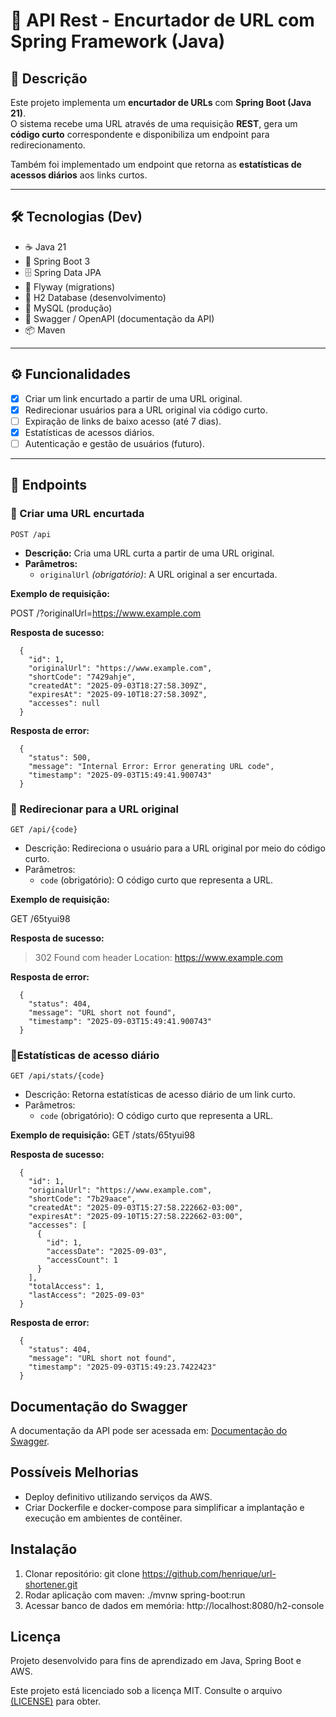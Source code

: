 # 📌 API Rest - Encurtador de URL com Spring Framework (Java)

## 📖 Descrição
Este projeto implementa um **encurtador de URLs** com **Spring Boot (Java 21)**.  
O sistema recebe uma URL através de uma requisição **REST**, gera um **código curto** correspondente e disponibiliza um endpoint para redirecionamento.  

Também foi implementado um endpoint que retorna as **estatísticas de acessos diários** aos links curtos.  

---

## 🛠️ Tecnologias (Dev)
 - ☕ Java 21
 - 🍃 Spring Boot 3
 - 🗄 Spring Data JPA
 - 🔀 Flyway (migrations)
 - 🧪 H2 Database (desenvolvimento)
 - 🐬 MySQL (produção)
 - 📑 Swagger / OpenAPI (documentação da API)
 - 📦 Maven

---

## ⚙️ Funcionalidades
- [x] Criar um link encurtado a partir de uma URL original.  
- [x] Redirecionar usuários para a URL original via código curto.  
- [ ] Expiração de links de baixo acesso (até 7 dias).  
- [x] Estatísticas de acessos diários.  
- [ ] Autenticação e gestão de usuários (futuro).  

---

## 🔗 Endpoints

### 🔹 Criar uma URL encurtada
`POST /api`  
- **Descrição:** Cria uma URL curta a partir de uma URL original.  
- **Parâmetros:**  
  - `originalUrl` *(obrigatório)*: A URL original a ser encurtada.  

**Exemplo de requisição:**

POST /?originalUrl=https://www.example.com

**Resposta de sucesso:**

```
  {
    "id": 1,
    "originalUrl": "https://www.example.com",
    "shortCode": "7429ahje",
    "createdAt": "2025-09-03T18:27:58.309Z",
    "expiresAt": "2025-09-10T18:27:58.309Z",
    "accesses": null
  }
```

**Resposta de error:**

```
  {
    "status": 500,
    "message": "Internal Error: Error generating URL code",
    "timestamp": "2025-09-03T15:49:41.900743"
  }
```

### 🔹 Redirecionar para a URL original
`GET /api/{code}`  
- Descrição: Redireciona o usuário para a URL original por meio do código curto.
- Parâmetros:
    - `code` (obrigatório): O código curto que representa a URL.
  
**Exemplo de requisição:**

  GET /65tyui98

**Resposta de sucesso:**

> 302 Found com header Location: https://www.example.com

**Resposta de error:**

```
  {
    "status": 404,
    "message": "URL short not found",
    "timestamp": "2025-09-03T15:49:41.900743"
  }
```


### 🔹Estatísticas de acesso diário
`GET /api/stats/{code}`  
- Descrição: Retorna estatísticas de acesso diário de um link curto.
- Parâmetros:
    - `code` (obrigatório): O código curto que representa a URL.
  
**Exemplo de requisição:**
  GET /stats/65tyui98

**Resposta de sucesso:**

```
  {
    "id": 1,
    "originalUrl": "https://www.example.com",
    "shortCode": "7b29aace",
    "createdAt": "2025-09-03T15:27:58.222662-03:00",
    "expiresAt": "2025-09-10T15:27:58.222662-03:00",
    "accesses": [
      {
        "id": 1,
        "accessDate": "2025-09-03",
        "accessCount": 1
      }
    ],
    "totalAccess": 1,
    "lastAccess": "2025-09-03"
  }
```

**Resposta de error:**

```
  {
    "status": 404,
    "message": "URL short not found",
    "timestamp": "2025-09-03T15:49:23.7422423"
  }
```

## Documentação do Swagger

A documentação da API pode ser acessada em: [Documentação do Swagger](http://localhost:8080/swagger-ui/index.html#/).

## Possíveis Melhorias

- Deploy definitivo utilizando serviços da AWS.
- Criar Dockerfile e docker-compose para simplificar a implantação e execução em ambientes de contêiner.
  
## Instalação 

1. Clonar repositório: git clone https://github.com/henrique/url-shortener.git 
2. Rodar aplicação com maven: ./mvnw spring-boot:run
3. Acessar banco de dados em memória: http://localhost:8080/h2-console

## Licença

Projeto desenvolvido para fins de aprendizado em Java, Spring Boot e AWS.

Este projeto está licenciado sob a licença MIT. Consulte o
arquivo <a href="">(LICENSE)</a> para obter.
